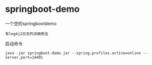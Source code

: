 # springboot-demo
一个空的springbootdemo
```
有log4j2日志的详细用法
```
启动命令
```
java -jar springboot-demo.jar --spring.profiles.active=online --server.port=14401
```